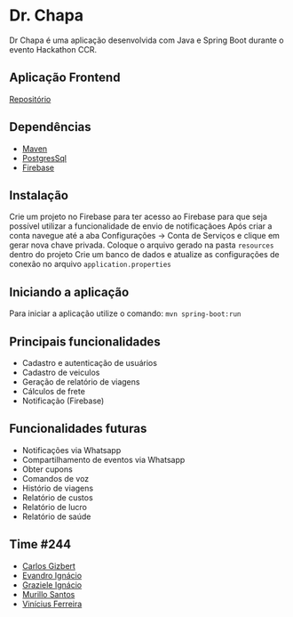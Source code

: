 # Dr. Chapa

Dr Chapa é uma aplicação desenvolvida com Java e Spring Boot durante o evento Hackathon CCR.

## Aplicação Frontend
[Repositório](https://github.com/vinicius182/CCR-DrChapa)

## Dependências
* [Maven](https://maven.apache.org/)
* [PostgresSql](https://maven.apache.org/)
* [Firebase](https://firebase.google.com/)

## Instalação
Crie um projeto no Firebase para ter acesso ao Firebase para que seja possível utilizar a funcionalidade de envio de notificaçãoes
Após criar a conta navegue até a aba Configurações -> Conta de Serviços e clique em gerar nova chave privada.
Coloque o arquivo gerado na pasta ``resources`` dentro do projeto
Crie um banco de dados e atualize as configurações de conexão no arquivo ``application.properties``

## Iniciando a aplicação
Para iniciar a aplicação utilize o comando: ```mvn spring-boot:run```

## Principais funcionalidades
* Cadastro e autenticação de usuários
* Cadastro de veiculos
* Geração de relatório de viagens
* Cálculos de frete
* Notificação (Firebase)

## Funcionalidades futuras
* Notificações via Whatsapp
* Compartilhamento de eventos via Whatsapp
* Obter cupons
* Comandos de voz
* Histório de viagens
* Relatório de custos
* Relatório de lucro
* Relatório de saúde

## Time #244
* [Carlos Gizbert](https://www.linkedin.com/in/gizbert/)
* [Evandro Ignácio](https://www.linkedin.com/in/evandro-ignacio-658b4814b/)
* [Graziele Ignácio](https://www.linkedin.com/in/graziele-ign%C3%A1cio-3b857497/)
* [Murillo Santos](https://www.linkedin.com/in/murillosantosit/)
* [Vinícius Ferreira](https://www.linkedin.com/in/vinicius-ferreira-bb94a0105/)
